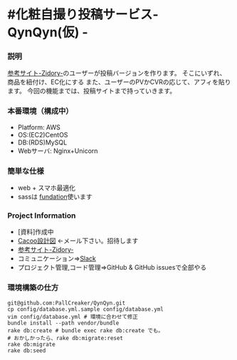 #化粧自撮り投稿サービス- QynQyn(仮) -
=====
### 説明
[参考サイト-Zidory-](http://zidory.me/wanted/)のユーザーが投稿バージョンを作ります。
そこにいずれ、商品を紐付け、EC化にする
また、ユーザーのPVかCVRの応じて、アフィを貼ります。
今回の機能までは、投稿サイトまで持っていきます。

### 本番環境（構成中）
+ Platform: AWS
+ OS:(EC2)CentOS
+ DB:(RDS)MySQL
+ Webサーバ: Nginx+Unicorn

### 簡単な仕様
+ web + スマホ最適化
+ sassは [fundation](http://foundation.zurb.com/)使います 

### Project Information  
+ [資料]作成中  
+ [Cacoo設計図](https://cacoo.com/diagrams/Z1HmXoD9dpMzRTLd)
←メール下さい。招待します  
+ [参考サイト-Zidory-](http://zidory.me/wanted/)  
+ コミュニケーション=>[Slack](https://matsuri.slack.com/)  
+ プロジェクト管理,コード管理=>GitHub & GitHub issuesで全部やる  


### 環境構築の仕方
```
git@github.com:PallCreaker/QynQyn.git
cp config/database.yml.sample config/database.yml
vim config/database.yml # 環境に合わせて修正
bundle install --path vendor/bundle
rake db:create # bundle exec rake db:create でも。
# おかしかったら、rake db:migrate:reset
rake db:migrate
rake db:seed
```
